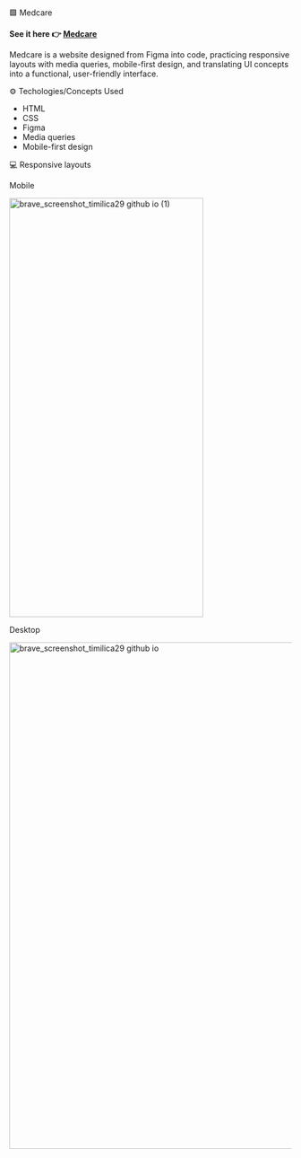 🟩 Medcare

**See it here 👉 [Medcare](https://timilica29.github.io/medcare-responsive/)**

Medcare is a website designed from Figma into code, practicing responsive layouts with media queries, mobile-first design, and translating UI concepts into a functional, user-friendly interface.

⚙️ Techologies/Concepts Used
- HTML
- CSS
- Figma
- Media queries
- Mobile-first design



💻 Responsive layouts

Mobile

<img width="346" height="747" alt="brave_screenshot_timilica29 github io (1)" src="https://github.com/user-attachments/assets/4e3a994b-633a-4278-94d9-72d5752c1e54" />



Desktop

<img width="1894" height="903" alt="brave_screenshot_timilica29 github io" src="https://github.com/user-attachments/assets/8cb8027f-33ec-4e2f-a062-f964c1755bbd" />
